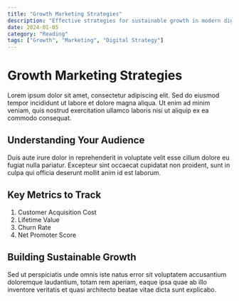 ```yaml
---
title: "Growth Marketing Strategies"
description: "Effective strategies for sustainable growth in modern digital marketing landscapes."
date: 2024-01-05
category: "Reading"
tags: ["Growth", "Marketing", "Digital Strategy"]
---
```


# Growth Marketing Strategies

Lorem ipsum dolor sit amet, consectetur adipiscing elit. Sed do eiusmod tempor incididunt ut labore et dolore magna aliqua. Ut enim ad minim veniam, quis nostrud exercitation ullamco laboris nisi ut aliquip ex ea commodo consequat.

## Understanding Your Audience

Duis aute irure dolor in reprehenderit in voluptate velit esse cillum dolore eu fugiat nulla pariatur. Excepteur sint occaecat cupidatat non proident, sunt in culpa qui officia deserunt mollit anim id est laborum.

## Key Metrics to Track

1. Customer Acquisition Cost
2. Lifetime Value
3. Churn Rate
4. Net Promoter Score

## Building Sustainable Growth

Sed ut perspiciatis unde omnis iste natus error sit voluptatem accusantium doloremque laudantium, totam rem aperiam, eaque ipsa quae ab illo inventore veritatis et quasi architecto beatae vitae dicta sunt explicabo.